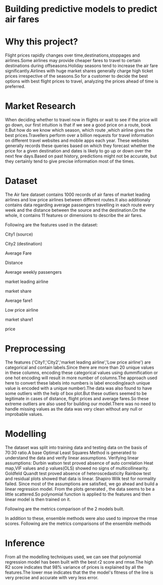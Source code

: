 # Building predictive models to predict air fares

# Why this project?
Flight prices rapidly changes over time,destinations,stoppages and airlines.Some airlines may provide cheaper fares to travel to certain destinations during offseasons.Holiday seasons tend to increase the air fare significantly.Airlines with huge market shares generally charge high ticket prices irrespective of the seasons.So for a customer to decide the best options with best flight prices to travel, analyzing the prices ahead of time is preferred.  

# Market Research
When deciding whether to travel now in flights or wait to see if the price will go down, our first intuition is that if we see a good price on a route, book it.But how do we know which season, which route ,which airline gives the best prices.Travellers perform over a billion requests for travel information on different travel websites and mobile apps each year. These websites generally records these queries based on which they forecast whether the price for a given destination and dates is likely to go up or down over the next few days.Based on past history, predictions might not be accurate, but they certainly tend to give precise information most of the times.

# Dataset
The Air fare dataset contains 1000 records of air fares of market leading airlines and low price airlines between different routes.It also additionaly contains data regarding average passengers travelling in each route every week and the distance between the source and the destination.On the whole, it contains 11 features or dimensions to describe the air fares.

Following are the features used in the dataset:

City1 (source)

City2 (destination)

Average Fare

Distance

Average weekly passengers

market leading airline

market share

Average fare1

Low price airline

market share1

price

# Preprocessing
The features ('City1','City2','market leading airline','Low price airline') are categorical and contain labels.Since there are more than 20 unique values in these columns, encoding these categorical values using dummification or one hot encoding will result in more number of columns.The approach used here to convert these labels into numbers is label encoding(each unique value is encoded with a unique number).The data was also found to have some outliers with the help of box plot.But these outliers seemed to be legitimate in cases of distance, flight prices and average fares.So these extreme outliers are also used for building our model.There was no need to handle missing values as the data was very clean without any null or improbable values.

# Modelling
The dataset was split into training data and testing data on the basis of 70:30 ratio.A base Optimal Least Squares Method is generated to understand the data and verify linear assumptions.
Verifying linear assumptions: 
  Durbin watson test proved absence of auto correlation
  Heat map,VIF values and p values(OLS) showed no signs of multicollinearity.
  Goldfeld Quandt test proved absence of heteroscedasticity
  Rainbow test and residual plots showed that data is linear.
  Shapiro Wilk test for normality failed.
Since most of the assumptions are satisfied, we go ahead and build a linear regression model.
From the plots generated , the data seems to be a little scattered.So polynomial function is applied to the features and then linear model is then trained on it.

Following are the metrics comparison of the 2 models built.

In addition to these, ensemble methods were also used to improve the rmse scores.
Following are the metrics comparisons of the ensemble methods

# Inference
From all the modelling techniques used, we can see that polynomial regression model has been built with the best r2 score and rmse.The high R2 score indicates that 98% variance of prices is explained by all the features.The lower mse indicates that the the model's fitness of the line is very precise and accurate with very less error.
